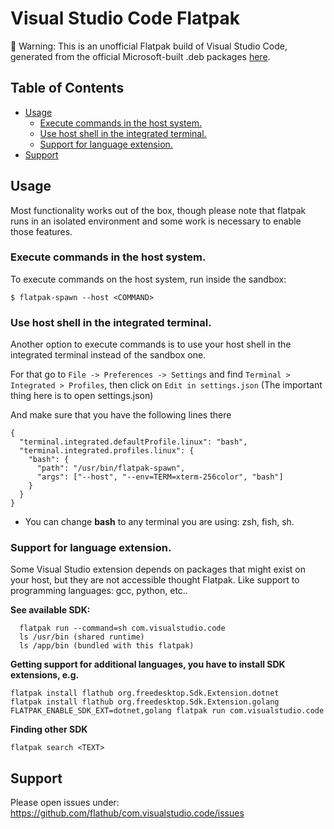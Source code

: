 # Visual Studio Code Flatpak <!-- omit in toc -->


🚨 Warning: This is an unofficial Flatpak build of Visual Studio Code, generated from the official Microsoft-built .deb packages [here](https://github.com/flathub/com.visualstudio.code/blob/master/com.visualstudio.code.yaml#L103).

## Table of Contents <!-- omit in toc -->

- [Usage](#usage)
  - [Execute commands in the host system.](#execute-commands-in-the-host-system)
  - [Use host shell in the integrated terminal.](#use-host-shell-in-the-integrated-terminal)
  - [Support for language extension.](#support-for-language-extension)
- [Support](#support)


## Usage

Most functionality works out of the box, though please note that flatpak runs in an isolated environment and some work is necessary to enable those features.


### Execute commands in the host system.

To execute commands on the host system, run inside the sandbox:

`$ flatpak-spawn --host <COMMAND>`

### Use host shell in the integrated terminal.

Another option to execute commands is to use your host shell in the integrated terminal instead of the sandbox one.

For that go to `File -> Preferences -> Settings` and find `Terminal > Integrated > Profiles`, then click on `Edit in settings.json` (The important thing here is to open settings.json)

And make sure that you have the following lines there

```
{
  "terminal.integrated.defaultProfile.linux": "bash",
  "terminal.integrated.profiles.linux": {
    "bash": {
      "path": "/usr/bin/flatpak-spawn",
      "args": ["--host", "--env=TERM=xterm-256color", "bash"]
    }
  }
}
```
* You can change **bash** to any terminal you are using: zsh, fish, sh.

### Support for language extension.

Some Visual Studio extension depends on packages that might exist on your host, but they are not accessible thought Flatpak. Like support to programming languages: gcc, python, etc..

**See available SDK:**

```
  flatpak run --command=sh com.visualstudio.code
  ls /usr/bin (shared runtime)
  ls /app/bin (bundled with this flatpak)
```

**Getting support for additional languages, you have to install SDK extensions, e.g.**

```
flatpak install flathub org.freedesktop.Sdk.Extension.dotnet
flatpak install flathub org.freedesktop.Sdk.Extension.golang
FLATPAK_ENABLE_SDK_EXT=dotnet,golang flatpak run com.visualstudio.code
```

**Finding other SDK**

`flatpak search <TEXT>`



## Support

Please open issues under: https://github.com/flathub/com.visualstudio.code/issues
